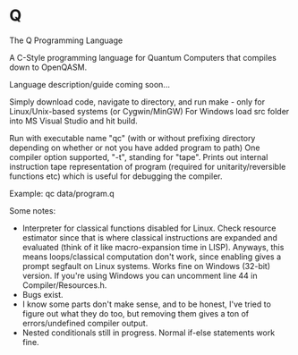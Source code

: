 # Q
The Q Programming Language

A C-Style programming language for Quantum Computers that compiles down to OpenQASM. 

Language description/guide coming soon...

Simply download code, navigate to directory, and run make - only for Linux/Unix-based systems (or Cygwin/MinGW)
For Windows load src folder into MS Visual Studio and hit build.

Run with executable name "qc" (with or without prefixing directory depending on whether or not you have added program to path)
One compiler option supported, "-t", standing for "tape". Prints out internal instruction tape representation of program (required for unitarity/reversible functions etc) which is useful for debugging the compiler.

Example: qc data/program.q

Some notes:
  - Interpreter for classical functions disabled for Linux. Check resource estimator since that is where classical instructions are expanded and evaluated (think of it like macro-expansion time in LISP). Anyways, this means loops/classical computation don't work, since enabling gives a prompt segfault on Linux systems. Works fine on Windows (32-bit) version. If you're using Windows you can uncomment line 44 in Compiler/Resources.h.
  - Bugs exist.
  - I know some parts don't make sense, and to be honest, I've tried to figure out what they do too, but removing them gives a ton of errors/undefined compiler output.
  - Nested conditionals still in progress. Normal if-else statements work fine.
